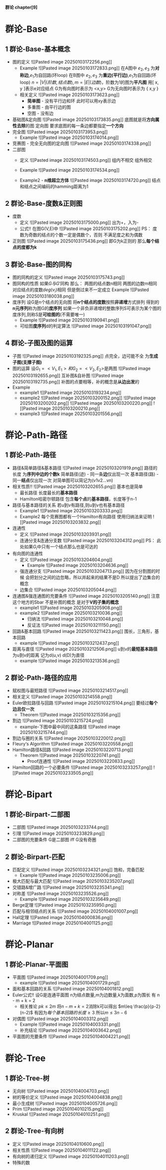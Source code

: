 **群论 chapter[9]**

# 群论-Base
## 1 群论-Base-基本概念
- 图的定义
	![[Pasted image 20250103172256.png]]
	- Example
		![[Pasted image 20250103172833.png]]
		在A图中 $e_2,e_3$ 为**对称边**,$e_1$为自回路(环loop)
		在B图中 $e_2,e_3$ 为**重边(平行边)**,$e_1$为自回路(环loop)
		$n = |V|(阶数,结点数),m = |E|(边数)$，阶数为1的图为**平凡图**
		用[ x, y ]表示e对应结点
		G为有向图时表示为 <x,y>
		G为无向图时表示为 { x,y }
	- 相关定义
		![[Pasted image 20250103173623.png]]
		- **简单图** - 没有平行边和环 此时可以用xy表示边
		- 多重图 - 由平行边的图
		- 空图 - 没有边
- 基础图&定向图
	![[Pasted image 20250103173835.png]]
	底图就是将**方向属性去除**的图
	定向图 要求底图的每一条边都要指定**一个方向**
- 完全图
	![[Pasted image 20250103173953.png]]
	- Example
		![[Pasted image 20250103174014.png]]
- 竞赛图 - 完全无向图的定向图
	![[Pasted image 20250103174338.png]]
- 二部图
	- 定义
		![[Pasted image 20250103174503.png]]
		组内不相交 组外相交
		
	- Example
		![[Pasted image 20250103174534.png]]
	- Example2 - **n维超立方体**
		![[Pasted image 20250103174720.png]]
		结点和结点之间编码的hamming距离为1
## 2 群论-Base-度数&正则图
- 度数
	- 定义
		![[Pasted image 20250103175000.png]]
		出为+，入为-
	- 公式!!
		在图G(V,E)中
		![[Pasted image 20250103175202.png]]
		PS：
			度数为奇数的结点的个数一定是偶数个，否则 不满足度之和为偶数
- 正则图
	![[Pasted image 20250103175436.png]]
	即G为k正则的 那么**每个结点的度都为k**
## 3 群论-Base-图的同构
- 图的同构的定义
	![[Pasted image 20250103175743.png]]
- 图同构的性质
	如果$G与G'$同构 那么：
	两图的结点数n相同
	两图的边数m相同
	对应结点的度数$deg(v_i)$相同
	但是倒过来不一定成立
	Example
		![[Pasted image 20250103180038.png]]
- 度序列
	设G是n个结点的无向图
	将**n个结点的度数**按照**非递增**方式排列 得到的**n元序列**称为图G的**度序列**
	如果一个非负非递增的整数序列S可表示为某个图的度序列,则称S是**可绘图的**(不需要唯一)
	- Example
		![[Pasted image 20250103190941.png]]
	- 可绘图**度序列**d的判定算法
		![[Pasted image 20250103191047.png]]
## 4 群论-子图及图的运算
- 子图
	![[Pasted image 20250103192325.png]]
	点完全，边可能不全 为**生成子图(支撑子图)**
- 图的运算
	设$G_1 = <V_1,E_1>和G_2 = <V_2,E_2>$是两图
	![[Pasted image 20250103192655.png]]
	互补图&自补图
		![[Pasted image 20250103192735.png]]
		补图的点要相等，补的概念是**从边出发**的
- Example
	- example1
		![[Pasted image 20250103193234.png]]
	- example2
		![[Pasted image 20250103200152.png]]
		![[Pasted image 20250103200202.png]]
		![[Pasted image 20250103200220.png]]
		![[Pasted image 20250103200210.png]]
	- example3
		![[Pasted image 20250103201556.png]]
# 群论-Path-路径
## 1 群论-Path-路径
- 路径&简单路径&基本路径
	![[Pasted image 20250103201919.png]]
	路径的长度 为**序列中边的个数k**
	简单路径(迹) - 同一条**边**仅出现一次
	基本路径(路) - 同一**结点**仅出现一次
	对简单图可以简记为(v1v2...vn)
- 相关性质!!
	![[Pasted image 20250103202655.png]]
	基本也是简单
	- 最长路径
		长度最长的**基本路径**
	- Hamilton哈密尔顿路径
		包含**每个点**的**基本路径**，长度等于n-1
- 路径与基本路径的关系
	若u到v有路径,则u到v也有基本路径
	- Example1
		![[Pasted image 20250103203333.png]]
	- Example2
		每个竞赛图都有一个Hamilton有向路径
		使用归纳法来证明
		![[Pasted image 20250103203832.png]]
- 连通性
	- 定义
		![[Pasted image 20250103203931.png]]
	- 连通分支&连通分支数
		![[Pasted image 20250103204312.png]]
		PS：
			此处如果$G_i$中只有一个结点那么也是可达的
- 有向图的连通性
	- 定义
		![[Pasted image 20250103204604.png]]
		- Example
			![[Pasted image 20250103204636.png]]
	- 强连通分支
		![[Pasted image 20250103204713.png]]
		因为在分割图的时候 会把划分之间的边忽略，所以并起来的结果不是D
		所以提出了边集合的概念
	- 边集合
		![[Pasted image 20250103205044.png]]
- 连通图&强连通图的充要条件
	![[Pasted image 20250103205140.png]]
	注意这个地方的Sbar 不是补图的概念 是对于**V的子集的概念**
	- example1
		![[Pasted image 20250103205908.png]]
	- example2
		![[Pasted image 20250103210036.png]]
		- 归纳法
			![[Pasted image 20250103210048.png]]
		- 反证法
			![[Pasted image 20250103211150.png]]
- 回路&基本回路
	![[Pasted image 20250103211423.png]]
	围长，三角形，基本回路
	- example
		![[Pasted image 20250103212437.png]]
- 距离与直径
	![[Pasted image 20250103212506.png]]
	u到v的**最短基本路径**为u到v的距离 记为d(u,v)
	d(D)为直径
	- example
		![[Pasted image 20250103213536.png]]
## 2 群论-Path-路径的应用
- 赋权图与最短路径
	![[Pasted image 20250103214517.png]]
- 相关定义
	![[Pasted image 20250103214558.png]]
- Euler欧拉路径与回路
	![[Pasted image 20250103215104.png]]
	要经过**每个边且仅一次**
	- Theorem
		![[Pasted image 20250103215356.png]]
- 割边
	![[Pasted image 20250103215724.png]]
	- example-下图中最中间的这条路径
		![[Pasted image 20250103215744.png]]
- 割边与圈的关系
	![[Pasted image 20250103220012.png]]
- Fleury‘s Algorithm
	![[Pasted image 20250103220558.png]]
- Hamilton路径&回路
	![[Pasted image 20250103220713.png]]
	- Theorem
		![[Pasted image 20250103220741.png]]
		- Proof连通性
			![[Pasted image 20250103220833.png]]
- Hamilton回路的一个必要条件
	![[Pasted image 20250103233257.png]]
	![[Pasted image 20250103233505.png]]

# 群论-Bipart
## 1 群论-Birpart-二部图
- 二部图
	![[Pasted image 20250103233744.png]]
- 引理
	![[Pasted image 20250103233829.png]]
- 二部图的充要条件
	G是二部图 iff G没有奇圈
## 2 群论-Birpart-匹配
- 匹配定义
	![[Pasted image 20250103234321.png]]
	饱和，完备匹配
	- Example
		![[Pasted image 20250103235006.png]]
- 极大匹配与最大匹配
	![[Pasted image 20250103235207.png]]
- 交错路&增广路
	![[Pasted image 20250103235341.png]]
- 对称差
	![[Pasted image 20250103235526.png]]
	- Example
		![[Pasted image 20250103235649.png]]
- Berge定理
	![[Pasted image 20250103235950.png]]
- 匹配与相邻结点的关系
	![[Pasted image 20250104001007.png]]
- Hall定理
	![[Pasted image 20250104000836.png]]
- Marriage
	![[Pasted image 20250104001125.png]]
# 群论-Planar
## 1 群论-Planar-平面图
- 平面图
	![[Pasted image 20250104001709.png]]
	- example
		![[Pasted image 20250104001729.png]]
- 面和基本回路的关系
	![[Pasted image 20250104001812.png]]
- Euler公式!!
	设G是连通平面图
	n为结点数量,m为边数量,k为面数,p为围长
	有 n - m + k = 2
	- 相关推论
		$pk\leq 2m$
		将$n-m+k = 2$消除k可以得出
		$m\leq \frac{p}{p-2}(n-2)$
		有因为$每个基本回路的长度\geq 3$
		所以$m\leq 3n-6$
- 对偶图
	![[Pasted image 20250104003312.png]]
	- Example
		![[Pasted image 20250104003331.png]]
	- 补充结论
		![[Pasted image 20250104003642.png]]
- 平面图的充要条件
	![[Pasted image 20250104004221.png]]
# 群论-Tree
## 1 群论-Tree-树
- 无向树
	![[Pasted image 20250104004703.png]]
- 树的等价定义
	![[Pasted image 20250104004838.png]]
- 最小生成树
	![[Pasted image 20250104005726.png]]
- Prim
	![[Pasted image 20250104010215.png]]
- Kruskal
	![[Pasted image 20250104010251.png]]
## 2 群论-Tree-有向树
- 定义
	![[Pasted image 20250104010600.png]]
- 相关性质
	![[Pasted image 20250104011122.png]]
- 有向树的递归定义
	![[Pasted image 20250104011203.png]]
- 特殊的数
	